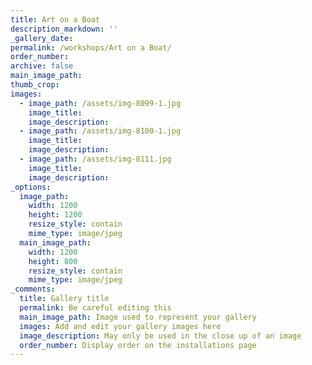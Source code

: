 ```yaml
---
title: Art on a Boat
description_markdown: ''
_gallery_date:
permalink: /workshops/Art on a Boat/
order_number:
archive: false
main_image_path:
thumb_crop:
images:
  - image_path: /assets/img-8099-1.jpg
    image_title:
    image_description:
  - image_path: /assets/img-8100-1.jpg
    image_title:
    image_description:
  - image_path: /assets/img-8111.jpg
    image_title:
    image_description:
_options:
  image_path:
    width: 1200
    height: 1200
    resize_style: contain
    mime_type: image/jpeg
  main_image_path:
    width: 1200
    height: 800
    resize_style: contain
    mime_type: image/jpeg
_comments:
  title: Gallery title
  permalink: Be careful editing this
  main_image_path: Image used to represent your gallery
  images: Add and edit your gallery images here
  image_description: May only be used in the close up of an image
  order_number: Display order on the installations page
---
```

